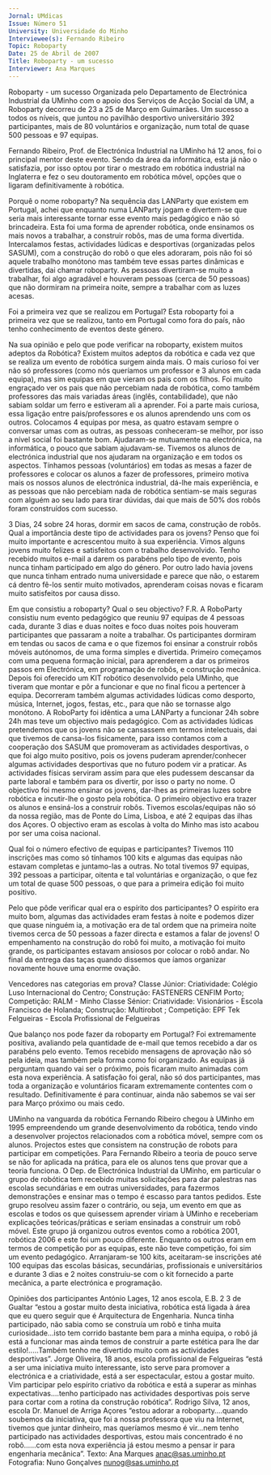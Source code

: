 ```yaml
---
Jornal: UMdicas
Issue: Número 51
University: Universidade do Minho
Interviewee(s): Fernando Ribeiro
Topic: Roboparty
Date: 25 de Abril de 2007
Title: Roboparty - um sucesso
Interviewer: Ana Marques
---
```


Roboparty - um sucesso
Organizada pelo Departamento de Electrónica Industrial da UMinho com o apoio dos Serviços de Acção Social da UM, a
Roboparty decorreu de 23 a 25 de Março em Guimarães. Um sucesso a todos os níveis, que juntou no pavilhão desportivo
universitário 392 participantes, mais de 80 voluntários e organização, num total de quase 500 pessoas e 97 equipas.

Fernando Ribeiro, Prof. de Electrónica Industrial
na UMinho há 12 anos, foi o principal mentor
deste evento. Sendo da área da informática, esta
já não o satisfazia, por isso optou por tirar o
mestrado em robótica industrial na Inglaterra e
fez o seu doutoramento em robótica móvel,
opções que o ligaram definitivamente à robótica.

Porquê o nome roboparty? 
Na sequência das
LANParty que existem em Portugal, achei que
enquanto numa LANParty jogam e divertem-se que
seria mais interessante tornar esse evento mais
pedagógico e não só brincadeira. Esta foi uma forma
de aprender robótica, onde ensinamos os mais
novos a trabalhar, a construir robôs, mas de uma
forma divertida. Intercalamos festas, actividades
lúdicas e desportivas (organizadas pelos SASUM),
com a construção do robô o que eles adoraram, pois
não foi só aquele trabalho monótono mas também
teve essas partes dinâmicas e divertidas, dai chamar
roboparty.
As pessoas divertiram-se muito a trabalhar, foi algo
agradável e houveram pessoas (cerca de 50
pessoas) que não dormiram na primeira noite,
sempre a trabalhar com as luzes acesas.

Foi a primeira vez que se realizou em Portugal?
Esta roboparty foi a primeira vez que se realizou,
tanto em Portugal como fora do país, não tenho
conhecimento de eventos deste género.

Na sua opinião e pelo que pode verificar na
roboparty, existem muitos adeptos da Robótica?
Existem muitos adeptos da robótica e cada vez que
se realiza um evento de robótica surgem ainda mais.
O mais curioso foi ver não só professores (como nós
queríamos um professor e 3 alunos em cada equipa),
mas sim equipas em que vieram os pais com os
filhos. Foi muito engraçado ver os pais que não
percebiam nada de robótica, como também
professores das mais variadas áreas (inglês,
contabilidade), que não sabiam soldar um ferro e
estiveram ali a aprender. Foi a parte mais curiosa,
essa ligação entre pais/professores e os alunos
aprendendo uns com os outros.
Colocamos 4 equipas por mesa, as quatro estavam
sempre o conversar umas com as outras, as pessoas
conheceram-se melhor, por isso a nível social foi
bastante bom. Ajudaram-se mutuamente na
electrónica, na informática, o pouco que sabiam
ajudavam-se. Tivemos os alunos de electrónica
industrial que nos ajudaram na organização e em
todos os aspectos. Tínhamos pessoas (voluntários)
em todas as mesas a fazer de professores e colocar
os alunos a fazer de professores, primeiro motiva
mais os nossos alunos de electrónica industrial, dá-lhe mais experiência, e as pessoas que não percebiam nada de robótica sentiam-se mais
seguras com alguém ao seu lado para tirar dúvidas,
dai que mais de 50% dos robôs foram construídos
com sucesso.

3 Dias, 24 sobre 24 horas, dormir em sacos de
cama, construção de robôs. Qual a importância
deste tipo de actividades para os jovens?
Penso que foi muito importante e acrescentou muito
à sua experiência. Vimos alguns jovens muito felizes
e satisfeitos com o trabalho desenvolvido. Tenho
recebido muitos e-mail a darem os parabéns pelo
tipo de evento, pois nunca tinham participado em
algo do género. Por outro lado havia jovens que
nunca tinham entrado numa universidade e parece
que não, o estarem cá dentro fê-los sentir muito
motivados, aprenderam coisas novas e ficaram
muito satisfeitos por causa disso.

Em que consistiu a roboparty? Qual o seu
objectivo?
F.R. A RoboParty consistiu num evento pedagógico
que reuniu 97 equipas de 4 pessoas cada, durante 3
dias e duas noites e foco duas noites pois houveram
participantes que passaram a noite a trabalhar. Os
participantes dormiram em tendas ou sacos de cama
e o que fizemos foi ensinar a construir robôs móveis
autónomos, de uma forma simples e divertida.
Primeiro começamos com uma pequena formação
inicial, para aprenderem a dar os primeiros passos
em Electrónica, em programação de robôs, e
construção mecânica. Depois foi oferecido um KIT
robótico desenvolvido pela UMinho, que tiveram que
montar e pôr a funcionar e que no final ficou a
pertencer à equipa. Decorreram também algumas
actividades lúdicas como desporto, música, Internet,
jogos, festas, etc., para que não se tornasse algo
monótono. A RoboParty foi idêntica a uma LANParty
a funcionar 24h sobre 24h mas teve um objectivo
mais pedagógico.
Com as actividades lúdicas pretendemos que os
jovens não se cansassem em termos intelectuais, dai
que tivemos de cansa-los fisicamente, para isso
contamos com a cooperação dos SASUM que
promoveram as actividades desportivas, o que foi
algo muito positivo, pois os jovens puderam
aprender/conhecer algumas actividades desportivas
que no futuro podem vir a praticar. As actividades
físicas serviram assim para que eles pudessem
descansar da parte laboral e também para os divertir,
por isso o party no nome.
O objectivo foi mesmo ensinar os jovens, dar-lhes as
primeiras luzes sobre robótica e incutir-lhe o gosto
pela robótica. O primeiro objectivo era trazer os
alunos e ensiná-los a construir robôs. Tivemos
escolas/equipas não só da nossa região, mas de
Ponte do Lima, Lisboa, e até 2 equipas das ilhas dos
Açores. O objectivo eram as escolas à volta do Minho
mas isto acabou por ser uma coisa nacional.

Qual foi o número efectivo de equipas e
participantes?
Tivemos 110 inscrições mas como só tínhamos 100
kits e algumas das equipas não estavam completas e
juntamo-las a outras. No total tivemos 97 equipas,
392 pessoas a participar, oitenta e tal voluntárias e
organização, o que fez um total de quase 500
pessoas, o que para a primeira edição foi muito
positivo.

Pelo que pôde verificar qual era o espírito dos
participantes?
O espírito era muito bom, algumas das actividades
eram festas à noite e podemos dizer que quase
ninguém ia, a motivação era de tal ordem que na
primeira noite tivemos cerca de 50 pessoas a fazer
directa e estamos a falar de jovens! O
empenhamento na construção do robô foi muito, a
motivação foi muito grande, os participantes
estavam ansiosos por colocar o robô andar. No final
da entrega das taças quando dissemos que íamos
organizar novamente houve uma enorme ovação.

Vencedores nas categorias em prova?
Classe Júnior: Criatividade: Colégio Luso
Internacional do Centro; Construção: FASTENERS CENFIM Porto; Competição: RALM - Minho
Classe Sénior: Criatividade: Visionários - Escola
Francisco de Holanda; Construção: Multirobot ;
Competição: EPF Tek Felgueiras - Escola
Profissional de Felgueiras

Que balanço nos pode fazer da roboparty em
Portugal?
Foi extremamente positiva, avaliando pela
quantidade de e-mail que temos recebido a dar os
parabéns pelo evento. Temos recebido mensagens
de aprovação não só pela ideia, mas também pela
forma como foi organizado. As equipas já perguntam
quando vai ser o próximo, pois ficaram muito
animadas com esta nova experiência.
A satisfação foi geral, não só dos participantes, mas
toda a organização e voluntários ficaram
extremamente contentes com o resultado.
Definitivamente é para continuar, ainda não
sabemos se vai ser para Março próximo ou mais
cedo.

UMinho na vanguarda da robótica
Fernando Ribeiro chegou à UMinho em 1995
empreendendo um grande desenvolvimento da
robótica, tendo vindo a desenvolver projectos
relacionados com a robótica móvel, sempre
com os alunos. Projectos estes que consistem
na construção de robots para participar em
competições. Para Fernando Ribeiro a teoria de
pouco serve se não for aplicada na prática, para
ele os alunos tens que provar que a teoria
funciona.
O Dep. de Electrónica Industrial da UMinho, em
particular o grupo de robótica tem recebido
muitas solicitações para dar palestras nas
escolas secundárias e em outras
universidades, para fazermos demonstrações e
ensinar mas o tempo é escasso para tantos
pedidos.
Este grupo resolveu assim fazer o contrário, ou
seja, um evento em que as escolas e todos os
que quisessem aprender viriam à UMinho e
receberiam explicações teóricas/práticas e
seriam ensinadas a construir um robô móvel.
Este grupo já organizou outros eventos como a
robótica 2001, robótica 2006 e este foi um
pouco diferente. Enquanto os outros eram em
termos de competição por as equipas, este não
teve competição, foi sim um evento
pedagógico. Arranjaram-se 100 kits, aceitaram-se inscrições até 100 equipas das escolas
básicas, secundárias, profissionais e
universitários e durante 3 dias e 2 noites
construiu-se com o kit fornecido a parte
mecânica, a parte electrónica e programação.

Opiniões dos participantes
António Lages, 12 anos escola, E.B. 2 3 de
Gualtar “estou a gostar muito desta iniciativa,
robótica está ligada à área que eu quero seguir que é
Arquitectura de Engenharia. Nunca tinha
participado, não sabia como se construía um robô e
tinha muita curiosidade...isto tem corrido bastante
bem para a minha equipa, o robô já está a funcionar
mas ainda temos de construir a parte estética para
lhe dar estilo!..…Também tenho me divertido muito
com as actividades desportivas”.
Jorge Oliveira, 18 anos, escola profissional de
Felgueiras “está a ser uma iniciativa muito
interessante, isto serve para promover a electrónica
e a criatividade, está a ser espectacular, estou a
gostar muito. Vim participar pelo espírito criativo da
robótica e está a superar as minhas
expectativas….tenho participado nas actividades
desportivas pois serve para cortar com a rotina da
construção robótica”.
Rodrigo Silva, 12 anos, escola Dr. Manuel de
Arriga Açores “estou adorar a roboparty….quando
soubemos da iniciativa, que foi a nossa professora
que viu na Internet, tivemos que juntar dinheiro, mas
queríamos mesmo é vir…nem tenho participado nas
actividades desportivas, estou mais concentrado é
no robô……com esta nova experiência já estou
mesmo a pensar ir para engenharia mecânica”.
Texto: Ana Marques
anac@sas.uminho.pt
Fotografia: Nuno Gonçalves
nunog@sas.uminho.pt